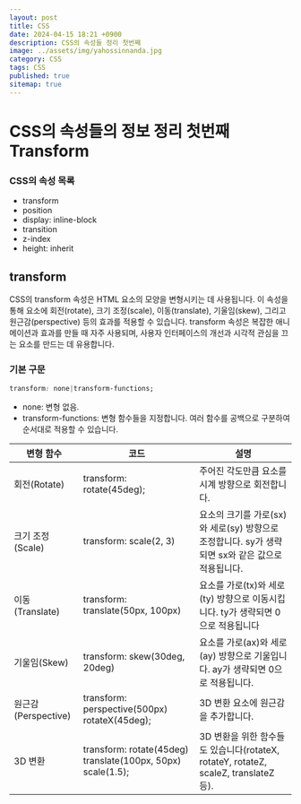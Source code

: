 ```yaml
---
layout: post
title: CSS
date: 2024-04-15 18:21 +0900
description: CSS의 속성들 정리 첫번째
image: ../assets/img/yahossinnanda.jpg
category: CSS
tags: CSS
published: true
sitemap: true
---
```


# CSS의 속성들의 정보 정리 첫번째 __Transform__
### CSS의 속성 목록
* transform <br/>
* position <br/>
* display: inline-block <br/>
* transition <br/>
* z-index <br/>
* height: inherit <br/>

## __transform__<br/>
CSS의 transform 속성은 HTML 요소의 모양을 변형시키는 데 사용됩니다. 이 속성을 통해 요소에 회전(rotate), 크기 조정(scale), 이동(translate), 기울임(skew), 그리고 원근감(perspective) 등의 효과를 적용할 수 있습니다. transform 속성은 복잡한 애니메이션과 효과를 만들 때 자주 사용되며, 사용자 인터페이스의 개선과 시각적 관심을 끄는 요소를 만드는 데 유용합니다.<br/>

### 기본 구문<br/>
```css
transform: none|transform-functions;
```
* none: 변형 없음.<br/>
* transform-functions: 변형 함수들을 지정합니다. 여러 함수를 공백으로 구분하여 순서대로 적용할 수 있습니다.<br/>


|변형 함수|코드|설명|
|---|---|---|
|회전(Rotate)|transform: rotate(45deg);|주어진 각도만큼 요소를 시계 방향으로 회전합니다.|
|크기 조정(Scale)|transform: scale(2, 3)|요소의 크기를 가로(sx)와 세로(sy) 방향으로 조정합니다. sy가 생략되면 sx와 같은 값으로 적용됩니다.|
|이동(Translate)|transform: translate(50px, 100px)|요소를 가로(tx)와 세로(ty) 방향으로 이동시킵니다. ty가 생략되면 0으로 적용됩니다|
|기울임(Skew)|transform: skew(30deg, 20deg)|요소를 가로(ax)와 세로(ay) 방향으로 기울입니다. ay가 생략되면 0으로 적용됩니다.|
|원근감(Perspective)|transform: perspective(500px) rotateX(45deg);|3D 변환 요소에 원근감을 추가합니다.|
|3D 변환|transform: rotate(45deg) translate(100px, 50px) scale(1.5);|3D 변환을 위한 함수들도 있습니다(rotateX, rotateY, rotateZ, scaleZ, translateZ 등).|


